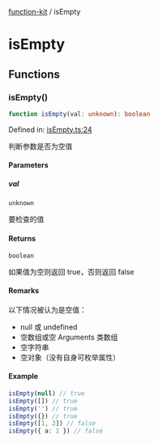 [function-kit](index.md) / isEmpty

# isEmpty

## Functions

### isEmpty()

```ts
function isEmpty(val: unknown): boolean
```

Defined in: [isEmpty.ts:24](https://github.com/Xaviw/function-kit/blob/84d58cf5bffabbabf64b9123683e107f26af04ae/src/isEmpty.ts#L24)

判断参数是否为空值

#### Parameters

##### val

`unknown`

要检查的值

#### Returns

`boolean`

如果值为空则返回 true，否则返回 false

#### Remarks

以下情况被认为是空值：
- null 或 undefined
- 空数组或空 Arguments 类数组
- 空字符串
- 空对象（没有自身可枚举属性）

#### Example

```ts
isEmpty(null) // true
isEmpty([]) // true
isEmpty('') // true
isEmpty({}) // true
isEmpty([1, 2]) // false
isEmpty({ a: 1 }) // false
```
